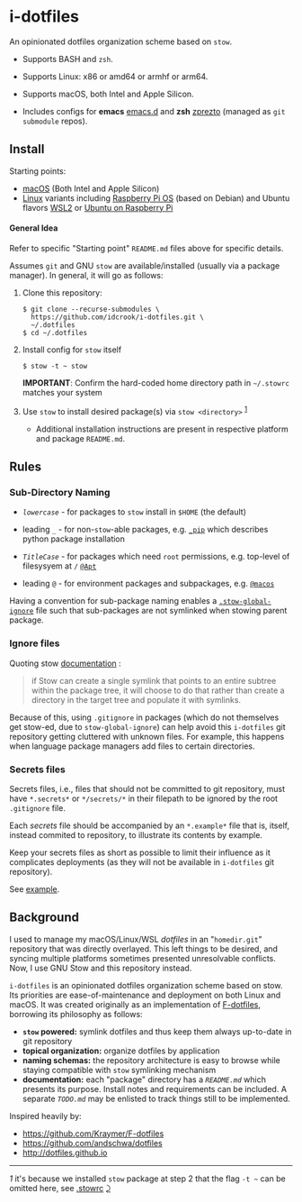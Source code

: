 i-dotfiles
==========

An opinionated dotfiles organization scheme based on `stow`.

-	Supports BASH and `zsh`.

-	Supports Linux: x86 or amd64 or armhf or arm64.

-	Supports macOS, both Intel and Apple Silicon.

-	Includes configs for **emacs** [emacs.d](https://github.com/idcrook/.emacs.d) and **zsh** [zprezto](https://github.com/idcrook/prezto) (managed as `git submodule` repos).

Install
-------

Starting points:

-	[macOS](%40macos/README-macos.md) (Both Intel and Apple Silicon)
-	[Linux](%40linux/README.md) variants including [Raspberry Pi OS](%40linux/README-RasPiOS.md) (based on Debian) and Ubuntu flavors [WSL2](%40linux/README-Ubuntu-WSL2-20.04.md) or [Ubuntu on Raspberry Pi](%40linux/README-Ubuntu-on-RasPi.md)

#### General Idea

Refer to specific "Starting point" `README.md` files above for specific details.

Assumes `git` and GNU `stow` are available/installed (usually via a package manager). In general, it will go as follows:

1.	Clone this repository:

	```console
	$ git clone --recurse-submodules \
	  https://github.com/idcrook/i-dotfiles.git \
	  ~/.dotfiles
	$ cd ~/.dotfiles
	```

1.	Install config for `stow`  itself

	```console
	$ stow -t ~ stow
	```

	**IMPORTANT**: Confirm the hard-coded home directory path in `~/.stowrc` matches your system

2.	Use `stow` to install desired package(s) via `stow <directory>` <sup id="a1">[1](#f1)</sup>

	-	Additional installation instructions are present in respective platform and package `README.md`.

Rules
-----

### Sub-Directory Naming

-	*`lowercase`* - for packages to `stow` install in `$HOME` (the default)

-	leading `_` - for non-`stow`-able packages, e.g. [`_pip`](https://github.com/idcrook/i-dotfiles/blob/main/_pip) which describes python package installation

-	*`TitleCase`* - for packages which need `root` permissions, e.g. top-level of filesysyem at `/` [`@Apt`](https://github.com/idcrook/i-dotfiles/tree/main/%40linux/%40Apt)

-	leading `@` - for environment packages and subpackages, e.g. [`@macos`](https://github.com/idcrook/i-dotfiles/blob/main/%40macos/)

Having a convention for sub-package naming enables a [`.stow-global-ignore`](https://github.com/idcrook/i-dotfiles/blob/main/stow/.stow-global-ignore#L6) file such that sub-packages are not symlinked when stowing parent package.

### Ignore files

Quoting stow [documentation](https://www.gnu.org/software/stow/manual/html_node/Installing-Packages.html#Installing-Packages) :

> if Stow can create a single symlink that points to an entire subtree within the package tree, it will choose to do that rather than create a directory in the target tree and populate it with symlinks.

 Because of this, using `.gitignore` in packages (which do not themselves get stow-ed, due to `stow-global-ignore`) can help avoid this `i-dotfiles` git repository getting cluttered with unknown files. For example, this happens when language package managers add files to certain directories.

### Secrets files

Secrets files, i.e., files that should not be committed to git repository, must have `*.secrets*` or `*/secrets/*` in their filepath to be ignored by the root `.gitignore` file.

Each *secrets* file should be accompanied by an `*.example*` file that is, itself, instead commited to repository, to illustrate its contents by example.

Keep your secrets files as short as possible to limit their influence as it complicates deployments (as they will not be available in `i-dotfiles` git repository).

See [example](https://github.com/idcrook/i-dotfiles/blob/main/git/.config/git/config.secrets.example).

Background
----------

I used to manage my macOS/Linux/WSL *dotfiles* in an "`homedir.git`" repository that was directly overlayed. This left things to be desired, and syncing multiple platforms sometimes presented unresolvable conflicts. Now, I use GNU Stow and this repository instead.

`i-dotfiles` is an opinionated dotfiles organization scheme based on stow. Its priorities are ease-of-maintenance and deployment on both Linux and macOS. It was created originally as an implementation of [F-dotfiles](https://github.com/Kraymer/F-dotfiles), borrowing its philosophy as follows:

-	**`stow` powered:** symlink dotfiles and thus keep them always up-to-date in git repository
-	**topical organization:** organize dotfiles by application
-	**naming schemas:** the repository architecture is easy to browse while staying compatible with `stow` symlinking mechanism
-	**documentation:** each "package" directory has a *`README.md`* which presents its purpose. Install notes and requirements can be included. A separate *`TODO.md`* may be enlisted to track things still to be implemented.

Inspired heavily by:

-	https://github.com/Kraymer/F-dotfiles
-	https://github.com/andschwa/dotfiles
-	http://dotfiles.github.io

---

<i id="f1">1</i> it's because we installed `stow` package at step 2 that the flag `-t ~` can be omitted here, see [.stowrc](https://github.com/idcrook/i-dotfiles/blob/main/stow/.stowrc) [⤸](#a1)
